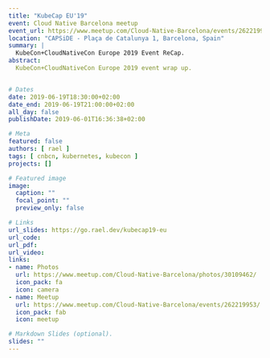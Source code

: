 ```yaml
---
title: "KubeCap EU'19"
event: Cloud Native Barcelona meetup
event_url: https://www.meetup.com/Cloud-Native-Barcelona/events/262219953/
location: "CAPSiDE - Plaça de Catalunya 1, Barcelona, Spain"
summary: |
  KubeCon+CloudNativeCon Europe 2019 Event ReCap.
abstract:
  KubeCon+CloudNativeCon Europe 2019 event wrap up.


# Dates
date: 2019-06-19T18:30:00+02:00
date_end: 2019-06-19T21:00:00+02:00
all_day: false
publishDate: 2019-06-01T16:36:38+02:00

# Meta
featured: false
authors: [ rael ]
tags: [ cnbcn, kubernetes, kubecon ]
projects: []

# Featured image
image:
  caption: ""
  focal_point: ""
  preview_only: false

# Links
url_slides: https://go.rael.dev/kubecap19-eu
url_code:
url_pdf:
url_video:
links:
- name: Photos
  url: https://www.meetup.com/Cloud-Native-Barcelona/photos/30109462/
  icon_pack: fa
  icon: camera
- name: Meetup
  url: https://www.meetup.com/Cloud-Native-Barcelona/events/262219953/
  icon_pack: fab
  icon: meetup

# Markdown Slides (optional).
slides: ""
---
```

